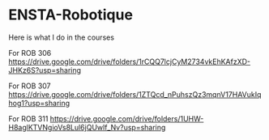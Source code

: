 # ENSTA-Robotique
Here is what I do in the courses

For ROB 306
https://drive.google.com/drive/folders/1rCQQ7lcjCyM2734vkEhKAfzXD-JHKz6S?usp=sharing

For ROB 307
https://drive.google.com/drive/folders/1ZTQcd_nPuhszQz3mqnV17HAVukIqhog1?usp=sharing

For ROB 311
https://drive.google.com/drive/folders/1UHW-H8aglKTVNgioVs8Lul6jQUwlf_Nv?usp=sharing
